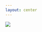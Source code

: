 ```yaml
---
layout: center
---
```


<img src="/cat-newspaper.jpg" class="w-120" />

<!--
Cat should learn zig

https://imgflip.com/memegenerator/19259689/Cat-newspaper

My image

https://imgflip.com/i/7i2ac6
-->

